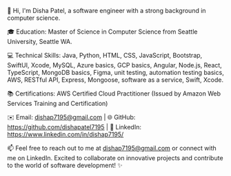 👋 Hi, I'm Disha Patel, a software engineer with a strong background in computer science. 

🎓 Education: Master of Science in Computer Science from Seattle University, Seattle WA.

💻 Technical Skills: Java, Python, HTML, CSS, JavaScript, Bootstrap, SwiftUI, Xcode, MySQL, Azure basics, GCP basics, Angular, Node.js, React, TypeScript, MongoDB basics, Figma, unit testing, automation testing basics, AWS, RESTful API, Express, Mongoose, software as a service, Swift, Xcode.

📚 Certifications: AWS Certified Cloud Practitioner (Issued by Amazon Web Services Training and Certification)

✉️ Email: dishap7195@gmail.com | 
🌐 GitHub: https://github.com/dishapatel7195 | 
🔗 LinkedIn: https://www.linkedin.com/in/dishap7195/

📫 Feel free to reach out to me at dishap7195@gmail.com or connect with me on LinkedIn.
Excited to collaborate on innovative projects and contribute to the world of software development! ✨
